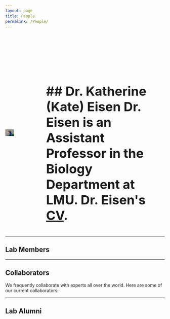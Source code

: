 ```yaml
---
layout: page
title: People
permalink: /People/
---
```


  <style>
  .container {
    display: flex;
    align-items: center;
    justify-content: center;
  }
  
  img {
    max-width: 25%;
    max-height:15%;
    float: left;
  }
  
  .text {
    font-size: 20px;
    padding-left: 20px;
    padding-top: 20%;
    float: left;
  }
  </style>
  <body>
    <div class="container">
      <div class="image">
        <img src="/assets/Field_portrait.jpeg">
      </div>
      <div class="text">
        <h1> ## Dr. Katherine (Kate) Eisen
        Dr. Eisen is an Assistant Professor in the Biology Department at LMU.
        Dr. Eisen's <a href="https://kate-eisen.github.io/CV">CV</a>.
        </h1>
      </div>
    </div>
  </body>





______

## Lab Members


______

## Collaborators

We frequently collaborate with experts all over the world. Here are some of our current collaborators:


______

## Lab Alumni


